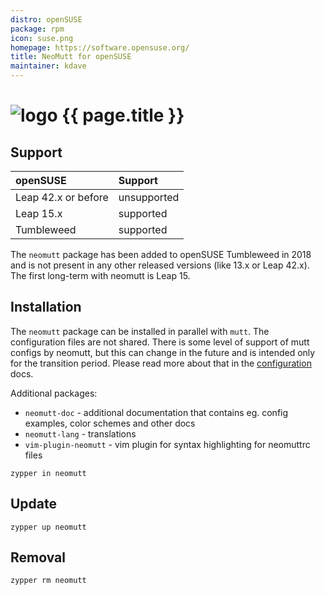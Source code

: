 ```yaml
---
distro: openSUSE
package: rpm
icon: suse.png
homepage: https://software.opensuse.org/
title: NeoMutt for openSUSE
maintainer: kdave
---
```


# ![logo](/images/distros/{{page.icon}}) {{ page.title }}

## Support <a id="support"></a>

| openSUSE     | Support                     |
| :----------- | :-------------------------- |
| Leap 42.x or before | unsupported          |
| Leap 15.x    | supported                   |
| Tumbleweed   | supported                   |

The `neomutt` package has been added to openSUSE Tumbleweed in 2018 and is not
present in any other released versions (like 13.x or Leap 42.x). The first
long-term with neomutt is Leap 15.

## Installation <a id="install"></a>

The `neomutt` package can be installed in parallel with `mutt`. The
configuration files are not shared. There is some level of support of mutt
configs by neomutt, but this can change in the future and is intended only for
the transition period. Please read more about that in the
[configuration](https://neomutt.org/guide/configuration) docs.

Additional packages:

* `neomutt-doc` - additional documentation that contains eg. config examples, color schemes and other docs
* `neomutt-lang` - translations
* `vim-plugin-neomutt` - vim plugin for syntax highlighting for neomuttrc files

```
zypper in neomutt
```

## Update <a id="update"></a>

```
zypper up neomutt
```

## Removal <a id="remove"></a>

```
zypper rm neomutt
```
